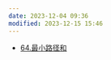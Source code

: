 ```yaml
---
date: 2023-12-04 09:36
modified: 2023-12-15 15:46
---
```

- [64.最小路径和](https://leetcode.cn/problems/minimum-path-sum/)
